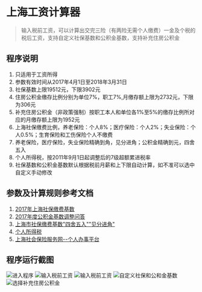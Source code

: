 # 上海工资计算器
> 输入税前工资，可以计算出交完三险（有两险无需个人缴费）一金及个税的税后工资，支持自定义社保基数和公积金基数，支持补充住房公积金

## 程序说明
1. 只适用于工资所得
2. 参数有效时间从2017年4月1日至2018年3月31日
3. 社保基数上限19512元，下限3902元
4. 住房公积金缴存比例分别为单位7%，职工7%,月缴存额上限为2732元，下限为306元
5. 补充住房公积金（非政策强制）按职工本人和单位各1%至5%的缴存比例所对应的月缴存额上限为1952元
6. 上海社保缴费比例，养老保险：个人8%；医疗保险：个人2%；失业保险：个人0.5%；生育保险和工伤保险个人不缴费
7. 养老保险，医疗保险，失业保险精确到角，见分进角；公积金精确到元，四舍五入
8. 个人所得税，按2011年9月1日起调整后的7级超额累进税率
9. 社保基数和公积金基数默认根据税前月薪和上下限自动计算，如不准可以选中自定义手动修改

## 参数及计算规则参考文档
1. [2017年上海社保缴费基数](http://shanghai.chashebao.com/ziliao/17339.html)
2. [2017年度公积金基数调整问答](http://www.shgjj.com/static/jstz/j-wenda.htm)
3. [上海市社保缴费基数"四舍五入""见分进角"](http://www.rrb365.com/news/20150706050552.html)
4. [个人所得税](https://baike.baidu.com/item/%E4%B8%AA%E4%BA%BA%E6%89%80%E5%BE%97%E7%A8%8E#2_4)
5. [上海社会保险服务网--个人办事平台](http://www.12333sh.gov.cn/sbsjb/wzb/226.jsp)

## 程序运行截图
![进入程序](https://raw.githubusercontent.com/zhaiyz/salarycalculator/master/README_FILES/1-iloveimg-resized.jpg)
![输入税前工资](https://raw.githubusercontent.com/zhaiyz/salarycalculator/master/README_FILES/2-iloveimg-resized.jpg)
![输入税前工资](https://raw.githubusercontent.com/zhaiyz/salarycalculator/master/README_FILES/3-iloveimg-resized.jpg)
![自定义社保和公和金基数](https://raw.githubusercontent.com/zhaiyz/salarycalculator/master/README_FILES/4-iloveimg-resized.jpg)
![选择补充住房公积金](https://raw.githubusercontent.com/zhaiyz/salarycalculator/master/README_FILES/5-iloveimg-resized.jpg)

